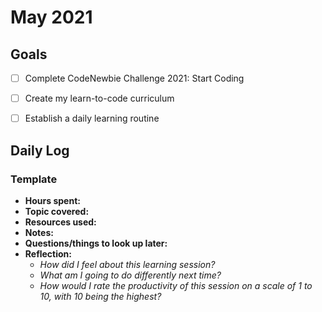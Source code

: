 # May 2021

## Goals
 - [ ] Complete CodeNewbie Challenge 2021: Start Coding
 - [ ] Create my learn-to-code curriculum
 - [ ] Establish a daily learning routine


## Daily Log

### Template

- **Hours spent:**
- **Topic covered:**
- **Resources used:**
- **Notes:** 
- **Questions/things to look up later:**
- **Reflection:**
  - *How did I feel about this learning session?*
  - *What am I going to do differently next time?*
  - *How would I rate the productivity of this session on a scale of 1 to 10, with 10 being the highest?*